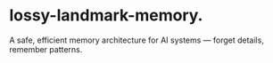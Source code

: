 # lossy-landmark-memory.
A safe, efficient memory architecture for AI systems — forget details, remember patterns.
